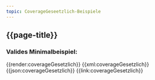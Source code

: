 ```yaml
---
topic: CoverageGeseetzlich-Beispiele
---
```


## {{page-title}}

### Valides Minimalbeispiel:

<tabs>
    <tab title="Übersicht">      
        {{render:coverageGesetzlich}}
    </tab>
    <tab title="XML">      
        {{xml:coverageGesetzlich}}
    </tab>
    <tab title="JSON">
        {{json:coverageGesetzlich}}
    </tab>
    <tab title="Link">
        {{link:coverageGesetzlich}}
    </tab>
</tabs>
